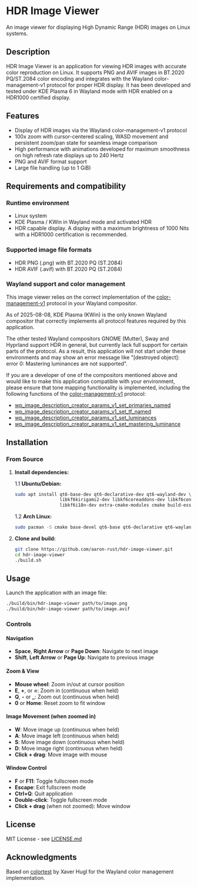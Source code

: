 # HDR Image Viewer

An image viewer for displaying High Dynamic Range (HDR) images on Linux systems.

## Description

HDR Image Viewer is an application for viewing HDR images with accurate color reproduction on Linux. It supports PNG and AVIF images in BT.2020 PQ/ST.2084 color encoding and integrates with the Wayland color-management-v1 protocol for proper HDR display. It has been developed and tested under KDE Plasma 6 in Wayland mode with HDR enabled on a HDR1000 certified display.

## Features

- Display of HDR images via the Wayland color-management-v1 protocol
- 100x zoom with cursor-centered scaling, WASD movement and persistent zoom/pan state for seamless image comparison
- High performance with animations developed for maximum smoothness on high refresh rate displays up to 240 Hertz
- PNG and AVIF format support
- Large file handling (up to 1 GiB)

## Requirements and compatibility

### Runtime environment

- Linux system
- KDE Plasma / KWin in Wayland mode and activated HDR
- HDR capable display. A display with a maximum brightness of 1000 Nits with a HDR1000 certification is recommended.

### Supported image file formats

- HDR PNG (.png) with BT.2020 PQ (ST.2084)
- HDR AVIF (.avif) with BT.2020 PQ (ST.2084)

### Wayland support and color management

This image viewer relies on the correct implementation of the [color-management-v1](https://wayland.app/protocols/color-management-v1) protocol in your Wayland compositor.

As of 2025-08-08, KDE Plasma (KWin) is the only known Wayland compositor that correctly implements all protocol features required by this application.

The other tested Wayland compositors GNOME (Mutter), Sway and Hyprland support HDR in general, but currently lack full support for certain parts of the protocol. As a result, this application will not start under these environments and may show an error message like "[destroyed object]: error 0: Mastering luminances are not supported".

If you are a developer of one of the compositors mentioned above and would like to make this application compatible with your environment, please ensure that tone mapping functionality is implemented, including the following functions of the [color-management-v1](https://wayland.app/protocols/color-management-v1) protocol:

- [wp_image_description_creator_params_v1_set_primaries_named](https://wayland.app/protocols/color-management-v1#wp_image_description_creator_params_v1:request:set_primaries_named)
- [wp_image_description_creator_params_v1_set_tf_named](https://wayland.app/protocols/color-management-v1#wp_image_description_creator_params_v1:request:set_tf_named)
- [wp_image_description_creator_params_v1_set_luminances](https://wayland.app/protocols/color-management-v1#wp_image_description_creator_params_v1:request:set_luminances)
- [wp_image_description_creator_params_v1_set_mastering_luminance](https://wayland.app/protocols/color-management-v1#wp_image_description_creator_params_v1:request:set_mastering_luminance)

## Installation

### From Source

1. **Install dependencies:**
   
   1.1 **Ubuntu/Debian:**
   ```bash
   sudo apt install qt6-base-dev qt6-declarative-dev qt6-wayland-dev \
                    libkf6kirigami2-dev libkf6coreaddons-dev libkf6config-dev \
                    libkf6i18n-dev extra-cmake-modules cmake build-essential
   ```

   1.2 **Arch Linux:**
   ```bash
   sudo pacman -S cmake base-devel qt6-base qt6-declarative qt6-wayland kirigami extra-cmake-modules kconfig kcoreaddons ki18n ccache
   ```

2. **Clone and build:**
   ```bash
   git clone https://github.com/aaron-rust/hdr-image-viewer.git
   cd hdr-image-viewer
   ./build.sh
   ```

## Usage

Launch the application with an image file:

```bash
./build/bin/hdr-image-viewer path/to/image.png
./build/bin/hdr-image-viewer path/to/image.avif
```

### Controls

#### Navigation
- **Space**, **Right Arrow** or **Page Down**: Navigate to next image
- **Shift**, **Left Arrow** or **Page Up**: Navigate to previous image

#### Zoom & View
- **Mouse wheel**: Zoom in/out at cursor position
- **E**, **+**, or **=**: Zoom in (continuous when held)
- **Q**, **-** or **_**: Zoom out (continuous when held)
- **0** or **Home**: Reset zoom to fit window

#### Image Movement (when zoomed in)
- **W**: Move image up (continuous when held)
- **A**: Move image left (continuous when held)  
- **S**: Move image down (continuous when held)
- **D**: Move image right (continuous when held)
- **Click + drag**: Move image with mouse

#### Window Control
- **F** or **F11**: Toggle fullscreen mode
- **Escape**: Exit fullscreen mode
- **Ctrl+Q**: Quit application
- **Double-click**: Toggle fullscreen mode
- **Click + drag** (when not zoomed): Move window

## License

MIT License - see [LICENSE.md](LICENSE.md)

## Acknowledgments

Based on [colortest](https://invent.kde.org/zamundaaa/colortest) by Xaver Hugl for the Wayland color management implementation.